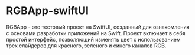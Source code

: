 # RGBApp-swiftUI
RGBApp - это тестовый проект на SwiftUI, созданный для ознакомления с основами разработки приложений на Swift. Проект включает в себя простой интерфейс, позволяющий изменять цвет с использованием трех слайдеров для красного, зеленого и синего каналов RGB.
